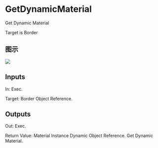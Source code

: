 # GetDynamicMaterial

Get Dynamic Material

Target is Border

## 图示

![]($-20221218-17541547.png)

## Inputs

In: Exec.

Target: Border Object Reference.  

## Outputs

Out: Exec.

Return Value: Material Instance Dynamic Object Reference. Get Dynamic Material.

